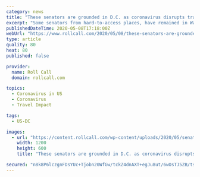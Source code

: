 ```yaml
---
category: news
title: "These senators are grounded in D.C. as coronavirus disrupts travel"
excerpt: "Some senators from hard-to-access places, have remained in Washington during the coronavirus pandemic because of fewer flights and long travel times."
publishedDateTime: 2020-05-08T17:18:00Z
webUrl: "https://www.rollcall.com/2020/05/08/these-senators-are-grounded-in-d-c-as-coronavirus-disrupts-travel/"
type: article
quality: 80
heat: 80
published: false

provider:
  name: Roll Call
  domain: rollcall.com

topics:
  - Coronavirus in US
  - Coronavirus
  - Travel Impact

tags:
  - US-DC

images:
  - url: "https://content.rollcall.com/wp-content/uploads/2020/05/senate_luncheonsTW018_050520.jpg?resize=1200,600"
    width: 1200
    height: 600
    title: "These senators are grounded in D.C. as coronavirus disrupts travel"

secured: "n8k8P6lczgnFDsYUc+Tjobn20WfGw/tckZ4dnAXT+egJu8ut/6wOsTJ5ZB/tsTfNvfRQh/wfqg5Z22AsZXpFAB/CpfwcW9wb7Yfos4Gg2TP/qDoUlq994KuJWVB7joBUqCv6p1pKjyEXc5ApfYs8+81/zP2Ilq8N8DtzJvOp6BmoLTmSpLNvB/0yBwGdE3GoiOmjE3WiZ0reoEABm3vBvacW16JdUi86ifLpu87S23aU52erfJjwAFbR68ONTr7xCIS6Q5Cmsu0JNI5LcI2ncDmS7KYtzTx0p/q6kcTpvJd2htcKciW6ksXNDDXbEzHe3XL9Bwjj+XJCVkYK6Nz2tBd+tmN7EOwZ9uQ+OWeS7V2/5RM77oRF8fjvISyE6UzeQ2UNK+WpkiahkYLAZe+Pjempc50pXQgML+1vdHUgyIJl/GHgan0j0HD874Pm4Kr73pVqykxoFbflVO4PCs7ncVWBvGrDPQmxobtyWZ7gjR4=;eTAO1nTdfrnVmPpWzerhZQ=="
---
```


